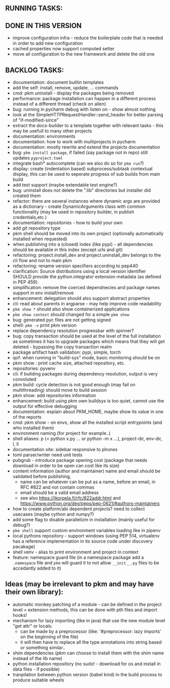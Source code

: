 ## RUNNING TASKS:

## DONE IN THIS VERSION
- improve configuration infra - reduce the boilerplate code that is needed in order to add new configuration
- cached properties now support computed setter
- move all configuration to the new framework and delete the old one

## BACKLOG TASKS:
- documentation: document builtin templates
- add the self: install, remove, update, ... commands
- cmd: pkm uninstall - display the packages being removed
- performance: package installation can happen in a different process instead of a different thread (check on allen)
- bug: running in pycharm debug with listen on - show almost nothing 
- look at the SimpleHTTPRequestHandler::send_header for better parsing of "if-modified-since"
- extract the docs-builder to a template together with relevant tasks - this may be usefull to many other projects
- documentation: environments
- documentation: how to work with multiprojects in pycharm
- documentation: mostly rewrite and extend the projects documentation
- bug: `pkm install package`, if failed (say package not in repo) still updates `pyproject.toml`
- integrate bash* autocomplete (can we also do so for `pkm run`?)
- display: create (indentation based) subprocess/subtask contextual display, this can be used to seperate progress of
  sub builds from main build
- add test support (maybe extendable test engine?)
- bug: uninstall does not delete the ".lib" directories but installer did created them
- refactor: there are several instances where dynamic args are provided as a dictionary - create DynamicArguments class
  with common functionality (may be used in repository builder, in publish credentials,etc.)
- documentation: repositories - how to build your own
- add git repository type
- pkm shell should be moved into its own project (optionally automatically installed when requested)
- when publishing into a (closed) index (like pypi) - all dependencies should be available in this index (except urls
  and git)
- refactoring: project.install_dev and project.uninstall_dev belongs to the cli flow and not to main pkm
- refactoring: rename version specifiers according to pep440
- clarification: Source distributions using a local version identifier SHOULD provide the python.integrator extension
  metadata (as defined in PEP 459).
- simplification: remove the coerced dependnecies and package names support in env install/remove
- enhancement: delegation should also support abstract properties
- cli: read about parents in argparse - may help improve code readability
- `pkm show *` should also show containerized applications
- `pkm show context` should changed for a simple `pkm show`
- bug: generated pyc files are not getting signed
- shell: `pkm -v` print pkm version
- replace dependency resolution progressbar with spinner?
- bug: copy transaction should be used at the level of the full installation as sometimes it has to upgrade packages
  which means that they will get deleted - bypassing the copy transaction realm
- package artifact hash validation: pypi, simple, torch
- qof: when running in "build-sys" mode, basic monitoring should be on
- pkm show : print cache size, attached repository, etc.
- repositories: pyvenv
- cli: if building packages during dependency resolution, output is very convoluted
- pkm build: cycle detection is not good enough (may fail on multithreading) should move to build session
- pkm show: add repositories information
- enhancement: build using pkm own buildsys is too quiet, cannot use the output for effective debugging
- documentation: explain about PKM_HOME, maybe show its value in one of the reports
- cmd: pkm show - on envs, show all the installed script entrypoints (and who installed them)
- environment naming (for project for example..)
- shell aliases: p (= python x.py ... or python -m x ...), project-dir, env-dir, l, ll
- documentation site: sidebar responsive to phones
- toml parser/writer need unit tests
- pubgrub - introduce package opening cost (package that needs download in order to be open can cost like its size)
- content information (author and maintainer) name and email should be validated before publishing,
    - name can be whatever can be put as a name, before an email, in RFC #822 and not contain commas
    - email should be a valid email address
    - see also https://jkorpela.fi/rfc/822addr.html and https://www.python.org/dev/peps/pep-0621/#authors-maintainers
- how to create platform/abi dependent projects? need to collect usecases (maybe cython and numpy?)
- add some flag to disable parallelizm in installation (mainly useful for debug?)
- `pkm shell` support custom environment variables loading like in pipenv
- local pythons repository - support windows (using PEP 514, virtualenv has a reference implementation in its source
  code under discovery pacakage)
- shell venv - alias to print environment and project in context
- feature: namespace guard file (in a namespace package add a `.namespace` file and `pkm` will guard it to not
  allow `__init__.py` files to be accedantly added to it)

## Ideas (may be irrelevant to pkm and may have their own library):

- automatic monkey patching of a module - can be defined in the project level = extension methods, this can be done with
  pth files and import hooks!
- mechanism for lazy importing (like in java) that use the new module level "get attr" or locals:
    - can be made by a preprocessor (like: '#preprocessor: lazy imports' on the beginning of the file)
    - it will then have to replace all the type annotations into string based or something similar..
- shim dependencies (pkm can choose to install them with the shim name instead of the lib name)
- python installation repository (no sudo! - download for os and install in data files - if possible)
- tranpilation between python version (babel kind) in the build process to produce suitable wheels
